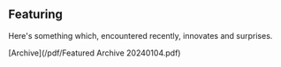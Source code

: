 ## Featuring

Here's something which, encountered recently, innovates and surprises.


[Archive](/pdf/Featured Archive 20240104.pdf)
